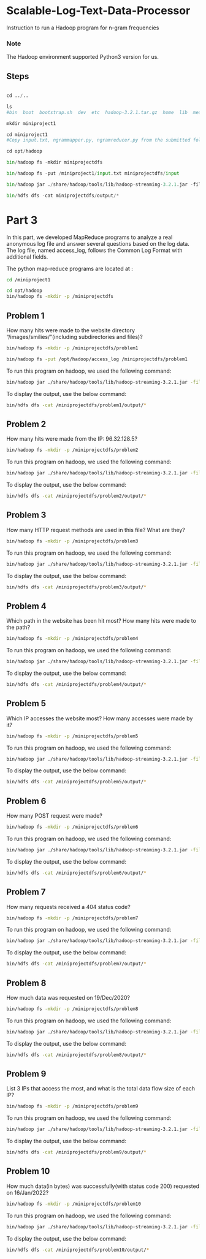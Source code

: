 # Scalable-Log-Text-Data-Processor



Instruction to run a Hadoop program for n-gram frequencies

### Note

The Hadoop environment supported Python3 version for us.

## Steps

```python

cd ../..             

ls
#bin  boot  bootstrap.sh  dev  etc  hadoop-3.2.1.tar.gz  home  lib  media  mnt  opt  proc  root  run  sbin  srv  sys  tmp  usr  var

mkdir miniproject1  

cd miniproject1
#Copy input.txt, ngrammapper.py, ngramreducer.py from the submitted folder Part 2

cd opt/hadoop

bin/hadoop fs -mkdir miniprojectdfs

bin/hadoop fs -put /miniproject1/input.txt miniprojectdfs/input

bin/hadoop jar ./share/hadoop/tools/lib/hadoop-streaming-3.2.1.jar -files /miniproject1/ngrammapper.py,/miniproject1/ngramreducer.py -input miniprojectdfs/ -output miniprojectdfs/output -mapper "python3 ngrammapper.py 2" -reducer "python3 ngramreducer.py"

bin/hdfs dfs -cat miniprojectdfs/output/*

```

# Part 3

In this part, we developed MapReduce programs to analyze a real anonymous log file and answer several questions based on the log data. The log file, named access_log, follows the Common Log Format with additional fields.

The python map-reduce programs are located at :
```bash
cd /miniproject1
```
```bash
cd opt/hadoop
bin/hadoop fs -mkdir -p /miniprojectdfs
```

## Problem 1

How many hits were made to the website directory “/images/smilies/”(including subdirectories and files)?


```bash
bin/hadoop fs -mkdir -p /miniprojectdfs/problem1
```
```bash
bin/hadoop fs -put /opt/hadoop/access_log /miniprojectdfs/problem1
```
To run this program on hadoop, we used the following command:
```bash
bin/hadoop jar ./share/hadoop/tools/lib/hadoop-streaming-3.2.1.jar -files /miniproject1/p1mapper.py,/miniproject1/p1reducer.py -input /miniprojectdfs/problem1 -output /miniprojectdfs/problem1/output -mapper "python p1mapper.py" -reducer "python p1reducer.py"
```
To display the output, use the below command:
```bash
bin/hdfs dfs -cat /miniprojectdfs/problem1/output/*
```

## Problem 2

How many hits were made from the IP: 96.32.128.5?

```bash
bin/hadoop fs -mkdir -p /miniprojectdfs/problem2
```
To run this program on hadoop, we used the following command:
```bash
bin/hadoop jar ./share/hadoop/tools/lib/hadoop-streaming-3.2.1.jar -files /miniproject1/p2mapper.py,/miniproject1/p2reducer.py -input /miniprojectdfs/problem1 -output /miniprojectdfs/problem2/output -mapper "python p2mapper.py" -reducer "python p2reducer.py"
```
To display the output, use the below command:
```bash
bin/hdfs dfs -cat /miniprojectdfs/problem2/output/*
```
## Problem 3

How many HTTP request methods are used in this file? What are they?
```bash
bin/hadoop fs -mkdir -p /miniprojectdfs/problem3
```
To run this program on hadoop, we used the following command:
```bash
bin/hadoop jar ./share/hadoop/tools/lib/hadoop-streaming-3.2.1.jar -files /miniproject1/p3mapper.py,/miniproject1/p3reducer.py -input /miniprojectdfs/problem1 -output /miniprojectdfs/problem3/output -mapper "python p3mapper.py" -reducer "python p3reducer.py"
```
To display the output, use the below command:
```bash
bin/hdfs dfs -cat /miniprojectdfs/problem3/output/*
```
## Problem 4

Which path in the website has been hit most? How many hits were made to the path?
```bash
bin/hadoop fs -mkdir -p /miniprojectdfs/problem4
```
To run this program on hadoop, we used the following command:
```bash
bin/hadoop jar ./share/hadoop/tools/lib/hadoop-streaming-3.2.1.jar -files /miniproject1/p4mapper.py,/miniproject1/p4reducer.py -input /miniprojectdfs/problem1 -output /miniprojectdfs/problem4/output -mapper "python p4mapper.py" -reducer "python p4reducer.py"
```
To display the output, use the below command:
```bash
bin/hdfs dfs -cat /miniprojectdfs/problem4/output/*
```
## Problem 5

Which IP accesses the website most? How many accesses were made by it?
```bash
bin/hadoop fs -mkdir -p /miniprojectdfs/problem5
```
To run this program on hadoop, we used the following command:
```bash
bin/hadoop jar ./share/hadoop/tools/lib/hadoop-streaming-3.2.1.jar -files /miniproject1/p5mapper.py,/miniproject1/p5reducer.py -input /miniprojectdfs/problem1 -output /miniprojectdfs/problem5/output -mapper "python p5mapper.py" -reducer "python p5reducer.py"
```
To display the output, use the below command:
```bash
bin/hdfs dfs -cat /miniprojectdfs/problem5/output/*
```
## Problem 6

How many POST request were made?
```bash
bin/hadoop fs -mkdir -p /miniprojectdfs/problem6
```
To run this program on hadoop, we used the following command:
```bash
bin/hadoop jar ./share/hadoop/tools/lib/hadoop-streaming-3.2.1.jar -files /miniproject1/p6mapper.py,/miniproject1/p6reducer.py -input /miniprojectdfs/problem1 -output /miniprojectdfs/problem6/output -mapper "python p6mapper.py" -reducer "python p6reducer.py"
```
To display the output, use the below command:
```bash
bin/hdfs dfs -cat /miniprojectdfs/problem6/output/*
```
## Problem 7

How many requests received a 404 status code?
```bash
bin/hadoop fs -mkdir -p /miniprojectdfs/problem7
```
To run this program on hadoop, we used the following command:
```bash
bin/hadoop jar ./share/hadoop/tools/lib/hadoop-streaming-3.2.1.jar -files /miniproject1/p7mapper.py,/miniproject1/p7reducer.py -input /miniprojectdfs/problem1 -output /miniprojectdfs/problem7/output -mapper "python p7mapper.py" -reducer "python p7reducer.py"
```
To display the output, use the below command:
```bash
bin/hdfs dfs -cat /miniprojectdfs/problem7/output/*
```
## Problem 8

How much data was requested on 19/Dec/2020?
```bash
bin/hadoop fs -mkdir -p /miniprojectdfs/problem8
```
To run this program on hadoop, we used the following command:
```bash
bin/hadoop jar ./share/hadoop/tools/lib/hadoop-streaming-3.2.1.jar -files /miniproject1/p8mapper.py,/miniproject1/p8reducer.py -input /miniprojectdfs/problem1 -output /miniprojectdfs/problem8/output -mapper "python p8mapper.py" -reducer "python p8reducer.py"
```
To display the output, use the below command:
```bash
bin/hdfs dfs -cat /miniprojectdfs/problem8/output/*
```
## Problem 9

List 3 IPs that access the most, and what is the total data flow size of each IP?
```bash
bin/hadoop fs -mkdir -p /miniprojectdfs/problem9
```
To run this program on hadoop, we used the following command:
```bash
bin/hadoop jar ./share/hadoop/tools/lib/hadoop-streaming-3.2.1.jar -files /miniproject1/p9mapper.py,/miniproject1/p9reducer.py -input /miniprojectdfs/problem1 -output /miniprojectdfs/problem9/output -mapper "python p9mapper.py" -reducer "python p9reducer.py"
```
To display the output, use the below command:
```bash
bin/hdfs dfs -cat /miniprojectdfs/problem9/output/*
```
## Problem 10

How much data(in bytes) was successfully(with status code 200) requested on 16/Jan/2022?
```bash
bin/hadoop fs -mkdir -p /miniprojectdfs/problem10
```
To run this program on hadoop, we used the following command:
```bash
bin/hadoop jar ./share/hadoop/tools/lib/hadoop-streaming-3.2.1.jar -files /miniproject1/p10mapper.py,/miniproject1/p10reducer.py -input /miniprojectdfs/problem10 -output /miniprojectdfs/problem10/output -mapper "python p10mapper.py" -reducer "python p10reducer.py"
```
To display the output, use the below command:
```bash
bin/hdfs dfs -cat /miniprojectdfs/problem10/output/*
```
